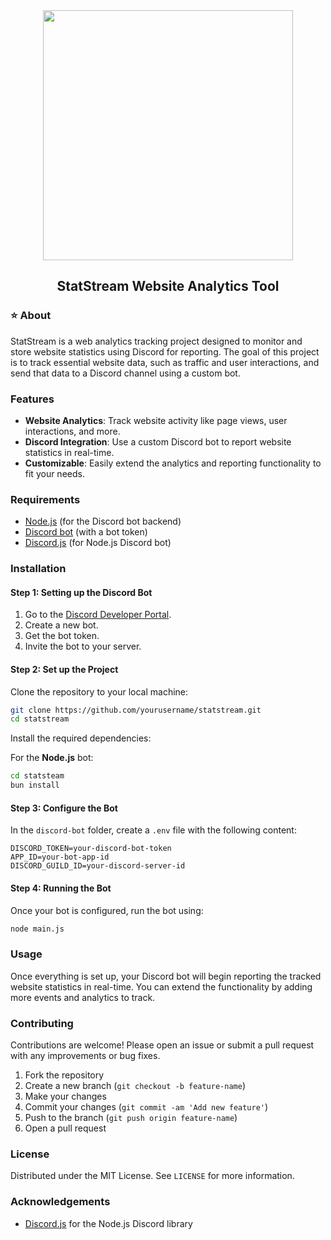 <div align="center">
    <img src="https://github.com/user-attachments/assets/88756576-5542-4502-a2ad-b1ef8d85d69b" width="400" />
    <h2>StatStream Website Analytics Tool</h2>
</div>

### ⭐ About

StatStream is a web analytics tracking project designed to monitor and store website statistics using Discord for reporting. The goal of this project is to track essential website data, such as traffic and user interactions, and send that data to a Discord channel using a custom bot.

### Features

- **Website Analytics**: Track website activity like page views, user interactions, and more.
- **Discord Integration**: Use a custom Discord bot to report website statistics in real-time.
- **Customizable**: Easily extend the analytics and reporting functionality to fit your needs.

### Requirements

- [Node.js](https://nodejs.org/) (for the Discord bot backend)
- [Discord bot](https://discord.com/developers/docs/intro) (with a bot token)
- [Discord.js](https://discord.js.org/) (for Node.js Discord bot)
  
### Installation

#### Step 1: Setting up the Discord Bot

1. Go to the [Discord Developer Portal](https://discord.com/developers/applications).
2. Create a new bot.
3. Get the bot token.
4. Invite the bot to your server.

#### Step 2: Set up the Project

Clone the repository to your local machine:

```bash
git clone https://github.com/yourusername/statstream.git
cd statstream
```

Install the required dependencies:

For the **Node.js** bot:

```bash
cd statsteam
bun install
```

#### Step 3: Configure the Bot

In the `discord-bot` folder, create a `.env` file with the following content:

```
DISCORD_TOKEN=your-discord-bot-token
APP_ID=your-bot-app-id
DISCORD_GUILD_ID=your-discord-server-id
```

#### Step 4: Running the Bot

Once your bot is configured, run the bot using:

```bash
node main.js
```

### Usage

Once everything is set up, your Discord bot will begin reporting the tracked website statistics in real-time. You can extend the functionality by adding more events and analytics to track.



### Contributing

Contributions are welcome! Please open an issue or submit a pull request with any improvements or bug fixes.

1. Fork the repository
2. Create a new branch (`git checkout -b feature-name`)
3. Make your changes
4. Commit your changes (`git commit -am 'Add new feature'`)
5. Push to the branch (`git push origin feature-name`)
6. Open a pull request

### License

Distributed under the MIT License. See `LICENSE` for more information.

### Acknowledgements

- [Discord.js](https://discord.js.org/) for the Node.js Discord library
